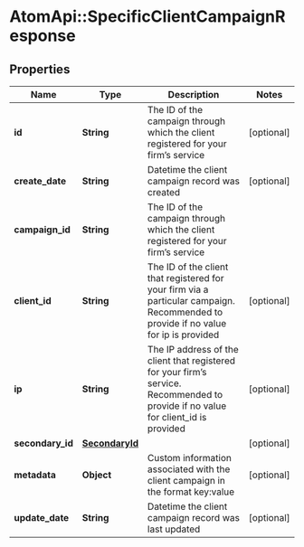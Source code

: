 # AtomApi::SpecificClientCampaignResponse

## Properties
Name | Type | Description | Notes
------------ | ------------- | ------------- | -------------
**id** | **String** | The ID of the campaign through which the client registered for your firm’s service | [optional] 
**create_date** | **String** | Datetime the client campaign record was created | [optional] 
**campaign_id** | **String** | The ID of the campaign through which the client registered for your firm’s service | 
**client_id** | **String** | The ID of the client that registered for your firm via a particular campaign. Recommended to provide if no value for ip is provided | [optional] 
**ip** | **String** | The IP address of the client that registered for your firm’s service. Recommended to provide if no value for client_id is provided | [optional] 
**secondary_id** | [**SecondaryId**](SecondaryId.md) |  | [optional] 
**metadata** | **Object** | Custom information associated with the client campaign in the format key:value | [optional] 
**update_date** | **String** | Datetime the client campaign record was last updated | [optional] 


